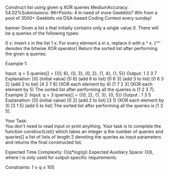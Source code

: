 Construct list using given q XOR queries
MediumAccuracy: 54.02%Submissions: 9K+Points: 4
In need of more Geekbits? Win from a pool of 3500+ Geekbits via DSA-based Coding Contest every sunday!

banner
Given a list s that initially contains only a single value 0. There will be q queries of the following types:

0 x: Insert x in the list
1 x: For every element a in s, replace it with a ^ x. ('^' denotes the bitwise XOR operator)
Return the sorted list after performing the given q queries.

Example 1:

Input:
q = 5
queries[] = {{0, 6}, {0, 3}, {0, 2}, {1, 4}, {1, 5}}
Output:
1 2 3 7
Explanation:
[0] (initial value)
[0 6] (add 6 to list)
[0 6 3] (add 3 to list)
[0 6 3 2] (add 2 to list)
[4 2 7 6] (XOR each element by 4)
[1 7 2 3] (XOR each element by 5)
The sorted list after performing all the queries is [1 2 3 7]. 
Example 2:
Input:
q = 3
queries[] = {{0, 2}, {1, 3}, {0, 5}} 
Output :
1 3 5
Explanation:
[0] (initial value)
[0 2] (add 2 to list)
[3 1] (XOR each element by 3)
[3 1 5] (add 5 to list)
The sorted list after performing all the queries is [1 3 5].

Your Task:  
You don't need to read input or print anything. Your task is to complete the function constructList() which takes an integer q the number of queries and queries[] a list of lists of length 2 denoting the queries as input parameters and returns the final constructed list.


Expected Time Complexity: O(q*log(q))
Expected Auxiliary Space: O(l), where l is only used for output-specific requirements.


Constraints:
1 ≤ q ≤ 105